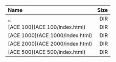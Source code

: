 |Name|Size|
|:---|---:|
|[..](../index.html)|DIR|
|[ACE 100](ACE 100/index.html)|DIR|
|[ACE 1000](ACE 1000/index.html)|DIR|
|[ACE 2000](ACE 2000/index.html)|DIR|
|[ACE 500](ACE 500/index.html)|DIR|
